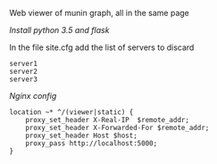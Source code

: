 Web viewer of munin graph, all in the same page

*Install python 3.5 and flask*

In the file site.cfg add the list of servers to discard
```
server1
server2
server3
```

*Nginx config*
```
location ~* ^/(viewer|static) {
	proxy_set_header X-Real-IP  $remote_addr;
	proxy_set_header X-Forwarded-For $remote_addr;
	proxy_set_header Host $host;
	proxy_pass http://localhost:5000;
}
```
